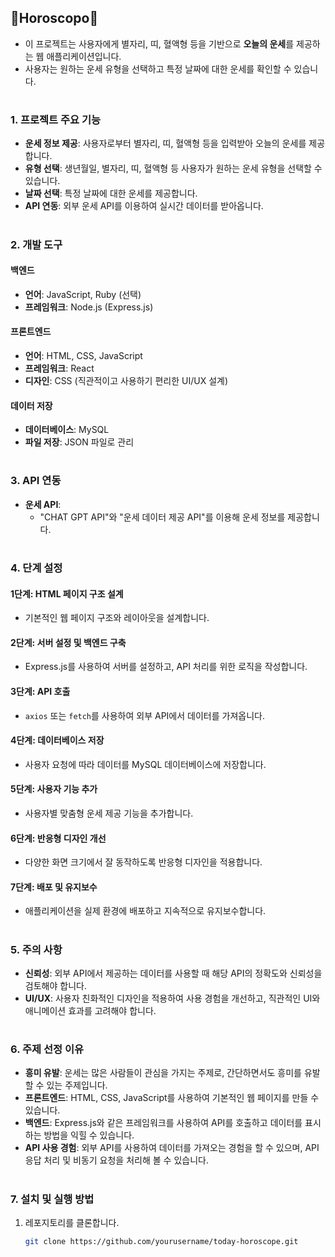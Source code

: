 ## 🌟Horoscopo🌟

- 이 프로젝트는 사용자에게 별자리, 띠, 혈액형 등을 기반으로 **오늘의 운세**를 제공하는 웹 애플리케이션입니다. 
- 사용자는 원하는 운세 유형을 선택하고 특정 날짜에 대한 운세를 확인할 수 있습니다.

#
### 1. 프로젝트 주요 기능

- **운세 정보 제공**: 사용자로부터 별자리, 띠, 혈액형 등을 입력받아 오늘의 운세를 제공합니다.
- **유형 선택**: 생년월일, 별자리, 띠, 혈액형 등 사용자가 원하는 운세 유형을 선택할 수 있습니다.
- **날짜 선택**: 특정 날짜에 대한 운세를 제공합니다.
- **API 연동**: 외부 운세 API를 이용하여 실시간 데이터를 받아옵니다.

#
### 2. 개발 도구

#### 백엔드
- **언어**: JavaScript, Ruby (선택)
- **프레임워크**: Node.js (Express.js)

#### 프론트엔드
- **언어**: HTML, CSS, JavaScript
- **프레임워크**: React
- **디자인**: CSS (직관적이고 사용하기 편리한 UI/UX 설계)

#### 데이터 저장
- **데이터베이스**: MySQL
- **파일 저장**: JSON 파일로 관리

#
### 3. API 연동

- **운세 API**: 
  - "CHAT GPT API"와 "운세 데이터 제공 API"를 이용해 운세 정보를 제공합니다.

# 
### 4. 단계 설정

#### 1단계: HTML 페이지 구조 설계
- 기본적인 웹 페이지 구조와 레이아웃을 설계합니다.

#### 2단계: 서버 설정 및 백엔드 구축
- Express.js를 사용하여 서버를 설정하고, API 처리를 위한 로직을 작성합니다.

#### 3단계: API 호출
- `axios` 또는 `fetch`를 사용하여 외부 API에서 데이터를 가져옵니다.

#### 4단계: 데이터베이스 저장
- 사용자 요청에 따라 데이터를 MySQL 데이터베이스에 저장합니다.

#### 5단계: 사용자 기능 추가
- 사용자별 맞춤형 운세 제공 기능을 추가합니다.

#### 6단계: 반응형 디자인 개선
- 다양한 화면 크기에서 잘 동작하도록 반응형 디자인을 적용합니다.

#### 7단계: 배포 및 유지보수
- 애플리케이션을 실제 환경에 배포하고 지속적으로 유지보수합니다.

#
### 5. 주의 사항

- **신뢰성**: 외부 API에서 제공하는 데이터를 사용할 때 해당 API의 정확도와 신뢰성을 검토해야 합니다.
- **UI/UX**: 사용자 친화적인 디자인을 적용하여 사용 경험을 개선하고, 직관적인 UI와 애니메이션 효과를 고려해야 합니다.

#
### 6. 주제 선정 이유

- **흥미 유발**: 운세는 많은 사람들이 관심을 가지는 주제로, 간단하면서도 흥미를 유발할 수 있는 주제입니다.
- **프론트엔드**: HTML, CSS, JavaScript를 사용하여 기본적인 웹 페이지를 만들 수 있습니다.
- **백엔드**: Express.js와 같은 프레임워크를 사용하여 API를 호출하고 데이터를 표시하는 방법을 익힐 수 있습니다.
- **API 사용 경험**: 외부 API를 사용하여 데이터를 가져오는 경험을 할 수 있으며, API 응답 처리 및 비동기 요청을 처리해 볼 수 있습니다.

#
### 7. 설치 및 실행 방법

1. 레포지토리를 클론합니다.
   ```bash
   git clone https://github.com/yourusername/today-horoscope.git

